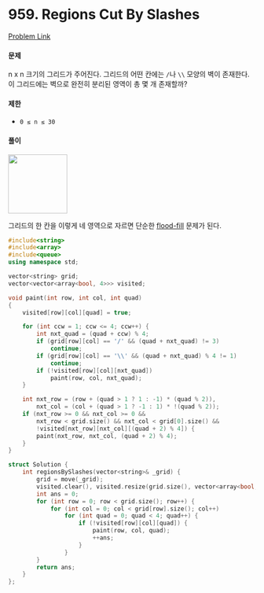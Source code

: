 # 959. Regions Cut By Slashes

[Problem Link](https://leetcode.com/contest/weekly-contest-115/problems/regions-cut-by-slashes/)

#### 문제

n x n 크기의 그리드가 주어진다.
그리드의 어떤 칸에는 `/`나 `\\` 모양의 벽이 존재한다.
이 그리드에는 벽으로 완전히 분리된 영역이 총 몇 개 존재할까?

#### 제한

* `0 ≤ n ≤ 30`

#### 풀이

<img src="https://raw.githubusercontent.com/kcy1019/TIL/images/leet-959.png" width="120px">

그리드의 한 칸을 이렇게 네 영역으로 자르면 단순한 [flood-fill][flood_fill] 문제가 된다.

```cpp
#include<string>
#include<array>
#include<queue>
using namespace std;

vector<string> grid;
vector<vector<array<bool, 4>>> visited;

void paint(int row, int col, int quad)
{
    visited[row][col][quad] = true;

    for (int ccw = 1; ccw <= 4; ccw++) {
        int nxt_quad = (quad + ccw) % 4;
        if (grid[row][col] == '/' && (quad + nxt_quad) != 3)
            continue;
        if (grid[row][col] == '\\' && (quad + nxt_quad) % 4 != 1)
            continue;
        if (!visited[row][col][nxt_quad])
            paint(row, col, nxt_quad);
    }

    int nxt_row = (row + (quad > 1 ? 1 : -1) * (quad % 2)),
        nxt_col = (col + (quad > 1 ? -1 : 1) * !(quad % 2));
    if (nxt_row >= 0 && nxt_col >= 0 &&
        nxt_row < grid.size() && nxt_col < grid[0].size() &&
        !visited[nxt_row][nxt_col][(quad + 2) % 4]) {
        paint(nxt_row, nxt_col, (quad + 2) % 4);
    }
}

struct Solution {
    int regionsBySlashes(vector<string>& _grid) {
        grid = move(_grid);
        visited.clear(), visited.resize(grid.size(), vector<array<bool, 4>>(grid[0].size()));
        int ans = 0;
        for (int row = 0; row < grid.size(); row++) {
            for (int col = 0; col < grid[row].size(); col++)
                for (int quad = 0; quad < 4; quad++) {
                    if (!visited[row][col][quad]) {
                        paint(row, col, quad);
                        ++ans;
                    }
                }
        }
        return ans;
    }
};
```

[flood_fill]: https://ko.wikipedia.org/wiki/%ED%94%8C%EB%9F%AC%EB%93%9C_%ED%95%84
